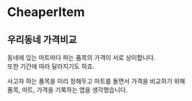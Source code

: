# CheaperItem
## 우리동네 가격비교

동네에 있는 마트마다 파는 품목의 가격이 서로 상이합니다.  
또한 기간에 따라 달라지기도 하죠.

사고자 하는 품목을 미리 정해두고 마트를 돌면서 가격을 비교하기 위해  
품목, 마트, 가격을 기록하는 앱을 생각했습니다.